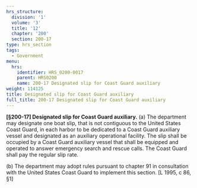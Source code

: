 ```yaml
---
hrs_structure:
  division: '1'
  volume: '3'
  title: '12'
  chapter: '200'
  section: 200-17
type: hrs_section
tags:
  - Government
menu:
  hrs:
    identifier: HRS_0200-0017
    parent: HRS0200
    name: 200-17 Designated slip for Coast Guard auxiliary
weight: 114125
title: Designated slip for Coast Guard auxiliary
full_title: 200-17 Designated slip for Coast Guard auxiliary
---
```

**[§200-17] Designated slip for Coast Guard auxiliary.** (a) The department may designate one boat slip, that is not contiguous to the United States Coast Guard, in each harbor to be dedicated to a Coast Guard auxiliary vessel and designated as an auxiliary operational facility. The slip shall be occupied by a Coast Guard auxiliary vessel that shall be equipped and operated to answer emergency search and rescue calls. The Coast Guard shall pay the regular slip rate.

(b) The department may adopt rules pursuant to chapter 91 in consultation with the United States Coast Guard to implement this section. [L 1995, c 86, §1]